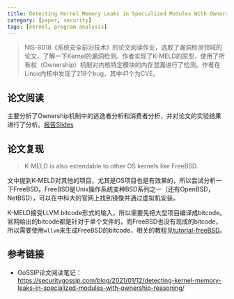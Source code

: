 ```yaml
---
title: Detecting Kernel Memory Leaks in Specialized Modules With Ownership Reasoning
category: [paper, security]
tags: [kernel, program analysis]
---
```


> NIS-8018《系统安全前沿技术》的论文阅读作业，选取了漏洞检测领域的论文，了解一下Kernel的漏洞检测。作者实现了K-MELD的原型，使用了所有权（Ownership）机制对内核特定模块的内存泄漏进行了检测。作者在Linux内核中发现了218个bug，其中41个为CVE。

## 论文阅读

主要分析了Ownership机制中的逃逸者分析和消费者分析，并对论文的实验结果进行了分析。[报告Slides](https://cascades-sjtu.github.io/assets/slides/ndss21kernelleak.pdf)

## 论文复现

> K-MELD is also extendable to other OS kernels like FreeBSD.

文中提到K-MELD对其他的项目，尤其是OS项目也是有效果的，所以尝试分析一下FreeBSD。FreeBSD是Unix操作系统变种BSD系列之一（还有OpenBSD，NetBSD），可以在中科大的官网上找到镜像并通过虚拟机安装。

K-MELD接受LLVM bitcode形式的输入，所以需要先把大型项目编译成bitcode。官网给出的bitcode都是针对于单个文件的，而FreeBSD也没有现成的bitcode，所以需要使用`wllvm`来生成FreeBSD的bitcode，相关的教程见[tutorial-freeBSD](https://github.com/travitch/whole-program-llvm/blob/master/doc/tutorial-freeBSD.md)。

## 参考链接

* GoSSIP论文阅读笔记：<https://securitygossip.com/blog/2021/01/12/detecting-kernel-memory-leaks-in-specialized-modules-with-ownership-reasoning/>
